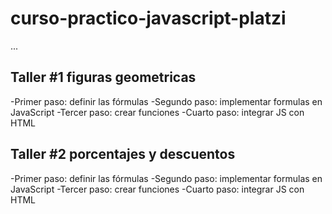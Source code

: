 # curso-practico-javascript-platzi

...

## Taller #1 figuras geometricas

-Primer paso: definir las fórmulas
-Segundo paso: implementar formulas en JavaScript
-Tercer paso: crear funciones
-Cuarto paso: integrar JS con HTML 

## Taller #2 porcentajes y descuentos

-Primer paso: definir las fórmulas
-Segundo paso: implementar formulas en JavaScript
-Tercer paso: crear funciones
-Cuarto paso: integrar JS con HTML 